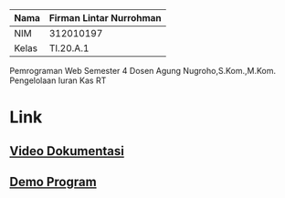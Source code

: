 | Nama  | Firman Lintar Nurrohman |
|-------|-------------------------|
|NIM    | 312010197               |
|Kelas  | TI.20.A.1         
Pemrograman Web Semester 4 Dosen Agung Nugroho,S.Kom.,M.Kom. Pengelolaan Iuran Kas RT

# Link
## [Video Dokumentasi](https://www.malagaislandmaine.org)

## [Demo Program](https://www.malagaislandmaine.org)